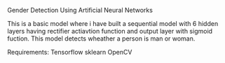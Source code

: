 Gender Detection Using Artificial Neural Networks

This is a basic model where i have built a sequential model with 6 hidden layers having rectifier actiavtion function and output layer with sigmoid fuction.
This model detects wheather a person is man or woman.

Requirements:
Tensorflow
sklearn
OpenCV